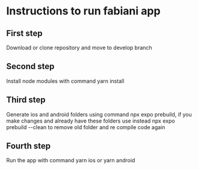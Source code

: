 # Instructions to run fabiani app

## First step

Download or clone repository and move to develop branch

## Second step

Install node modules with command yarn install

## Third step

Generate ios and android folders using command npx expo prebuild, if you make changes and already have these folders use instead npx expo prebuild --clean to remove old folder and re compile code again

## Fourth step

Run the app with command yarn ios or yarn android
